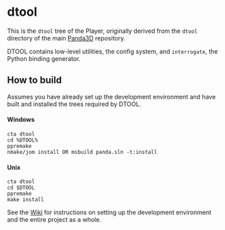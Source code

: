 # dtool

This is the `dtool` tree of the Player, originally derived from the `dtool` directory of the main [Panda3D](https://github.com/panda3d/panda3d) repository.

DTOOL contains low-level utilities, the config system, and `interrogate`, the Python binding generator.

## How to build
Assumes you have already set up the development environment and have built and installed the trees required by DTOOL.
#### Windows
```
cta dtool
cd %DTOOL%
ppremake
nmake/jom install OR msbuild panda.sln -t:install
```
#### Unix
```
cta dtool
cd $DTOOL
ppremake
make install
```
See the [Wiki](https://github.com/toontownretro/documentation/wiki) for instructions on setting up the development environment and the entire project as a whole.
